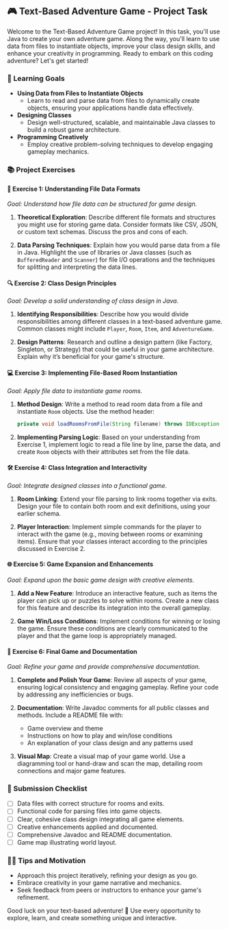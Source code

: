 ## 🎮 Text-Based Adventure Game - Project Task

Welcome to the Text-Based Adventure Game project! In this task, you'll use Java to create your own adventure game. Along the way, you'll learn to use data from files to instantiate objects, improve your class design skills, and enhance your creativity in programming. Ready to embark on this coding adventure? Let's get started!

### 🌟 Learning Goals

- **Using Data from Files to Instantiate Objects**
  - Learn to read and parse data from files to dynamically create objects, ensuring your applications handle data effectively.
- **Designing Classes**
  - Design well-structured, scalable, and maintainable Java classes to build a robust game architecture.
- **Programming Creatively**
  - Employ creative problem-solving techniques to develop engaging gameplay mechanics.

### 📚 Project Exercises

#### 📝 Exercise 1: Understanding File Data Formats

*Goal: Understand how file data can be structured for game design.*

1. **Theoretical Exploration**: Describe different file formats and structures you might use for storing game data. Consider formats like CSV, JSON, or custom text schemas. Discuss the pros and cons of each.

2. **Data Parsing Techniques**: Explain how you would parse data from a file in Java. Highlight the use of libraries or Java classes (such as `BufferedReader` and `Scanner`) for file I/O operations and the techniques for splitting and interpreting the data lines.

#### 🔍 Exercise 2: Class Design Principles

*Goal: Develop a solid understanding of class design in Java.*

1. **Identifying Responsibilities**: Describe how you would divide responsibilities among different classes in a text-based adventure game. Common classes might include `Player`, `Room`, `Item`, and `AdventureGame`.

2. **Design Patterns**: Research and outline a design pattern (like Factory, Singleton, or Strategy) that could be useful in your game architecture. Explain why it’s beneficial for your game's structure.

#### 💻 Exercise 3: Implementing File-Based Room Instantiation

*Goal: Apply file data to instantiate game rooms.*

1. **Method Design**: Write a method to read room data from a file and instantiate `Room` objects. Use the method header:
   ```java
   private void loadRoomsFromFile(String filename) throws IOException
   ```

2. **Implementing Parsing Logic**: Based on your understanding from Exercise 1, implement logic to read a file line by line, parse the data, and create `Room` objects with their attributes set from the file data.

#### 🛠 Exercise 4: Class Integration and Interactivity

*Goal: Integrate designed classes into a functional game.*

1. **Room Linking**: Extend your file parsing to link rooms together via exits. Design your file to contain both room and exit definitions, using your earlier schema.

2. **Player Interaction**: Implement simple commands for the player to interact with the game (e.g., moving between rooms or examining items). Ensure that your classes interact according to the principles discussed in Exercise 2.

#### 🌐 Exercise 5: Game Expansion and Enhancements

*Goal: Expand upon the basic game design with creative elements.*

1. **Add a New Feature**: Introduce an interactive feature, such as items the player can pick up or puzzles to solve within rooms. Create a new class for this feature and describe its integration into the overall gameplay.

2. **Game Win/Loss Conditions**: Implement conditions for winning or losing the game. Ensure these conditions are clearly communicated to the player and that the game loop is appropriately managed.

#### 🚀 Exercise 6: Final Game and Documentation

*Goal: Refine your game and provide comprehensive documentation.*

1. **Complete and Polish Your Game**: Review all aspects of your game, ensuring logical consistency and engaging gameplay. Refine your code by addressing any inefficiencies or bugs.

2. **Documentation**: Write Javadoc comments for all public classes and methods. Include a README file with:
   - Game overview and theme
   - Instructions on how to play and win/lose conditions
   - An explanation of your class design and any patterns used

3. **Visual Map**: Create a visual map of your game world. Use a diagramming tool or hand-draw and scan the map, detailing room connections and major game features.

### 🎯 Submission Checklist

- [ ] Data files with correct structure for rooms and exits.
- [ ] Functional code for parsing files into game objects.
- [ ] Clear, cohesive class design integrating all game elements.
- [ ] Creative enhancements applied and documented.
- [ ] Comprehensive Javadoc and README documentation.
- [ ] Game map illustrating world layout.

### 👩‍🎓 Tips and Motivation

- Approach this project iteratively, refining your design as you go.
- Embrace creativity in your game narrative and mechanics.
- Seek feedback from peers or instructors to enhance your game's refinement.

Good luck on your text-based adventure! 🚀 Use every opportunity to explore, learn, and create something unique and interactive.